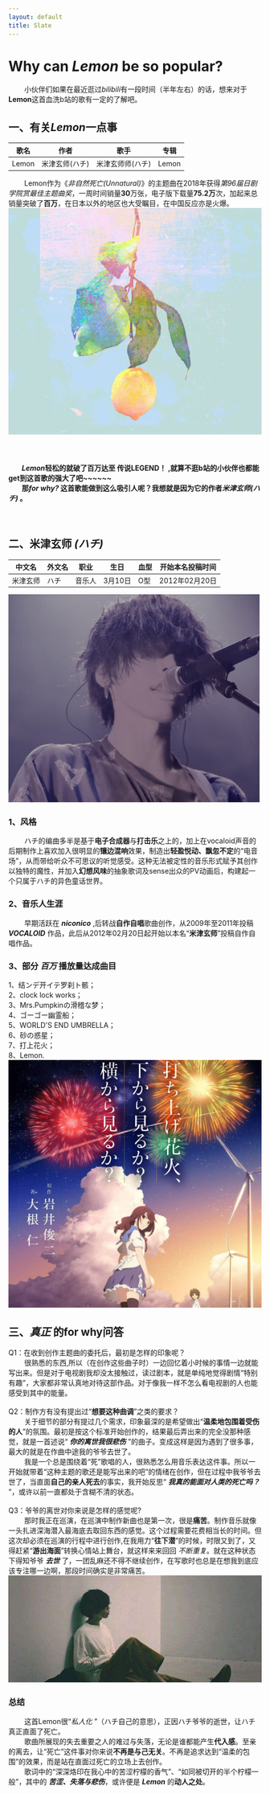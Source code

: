 ```yaml
---
layout: default
title: Slate
---
```


# Why can ***Lemon*** be so popular?
&nbsp;&nbsp;&nbsp;&nbsp;&nbsp;&nbsp;&nbsp;&nbsp;小伙伴们如果在最近逛过*bilibili*有一段时间（半年左右）的话，想来对于**Lemon**这首血洗b站的歌有一定的了解吧。
## 一、有关*Lemon*一点事
歌名|作者|歌手|专辑
---|--|--|---
Lemon|米津玄师(ハチ)|米津玄师师(ハチ)|Lemon
&nbsp;&nbsp;&nbsp;&nbsp;&nbsp;&nbsp;&nbsp;&nbsp;Lemon作为《*非自然死亡(Unnatural)*》的主题曲在2018年获得*第96届日剧学院赏最佳主题曲奖*，一周时间销量**30**万张，电子版下载量**75.2万**次，加起来总销量突破了**百万**，在日本以外的地区也大受瞩目，在中国反应亦是火爆。
![](图片/Lemon.jpg "Lemon")&nbsp;&nbsp;
<br>
<br>
#### &nbsp;&nbsp;&nbsp;&nbsp;&nbsp;&nbsp;&nbsp;&nbsp;*Lemon*轻松的就破了百万达至 **传说LEGEND！** ,就算不逛b站的小伙伴也都能get到这首歌的强大了吧~~~~~~<br>&nbsp;&nbsp;&nbsp;&nbsp;&nbsp;&nbsp;&nbsp;&nbsp;那*for why?* 这首歌能做到这么吸引人呢？我想就是因为它的作者*米津玄师(ハチ)* 。
<br>

## 二、米津玄师 *(ハチ)*
中文名|外文名|职业|生日|血型|开始本名投稿时间
---|--|--|--|--|---
米津玄师|ハチ|音乐人|3月10日|O型|2012年02月20日

![](图片/米津玄师.jpg "米津玄师")
### 1、风格
&nbsp;&nbsp;&nbsp;&nbsp;&nbsp;&nbsp;&nbsp;&nbsp;ハチ的编曲多半是基于**电子合成器**与**打击乐**之上的，加上在vocaloid声音的后期制作上喜欢加入很明显的**镶边混响**效果，制造出**轻盈悦动、飘忽不定**的“电音场”，从而带给听众不可思议的听觉感受。这种无法被定性的音乐形式赋予其创作以独特的魔性，并加入**幻想风味**的抽象歌词及sense出众的PV动画后，构建起一个只属于ハチ的异色童话世界。
### 2、音乐人生涯
&nbsp;&nbsp;&nbsp;&nbsp;&nbsp;&nbsp;&nbsp;&nbsp;早期活跃在 ***niconico*** ,后转战**自作自唱**歌曲创作，从2009年至2011年投稿 ***VOCALOID*** 作品，此后从2012年02月20日起开始以本名“**米津玄师**”投稿自作自唱作品。
### 3、部分 ***百万*** 播放量达成曲目
1、结ンデ开イテ罗刹ト骸；<br>
2、clock lock works；<br>
3、Mrs.Pumpkinの滑稽な梦；<br>
4、ゴーゴー幽霊船；<br>
5、WORLD'S END UMBRELLA；<br>
6、砂の惑星；<br>
7、打上花火；<br>
8、Lemon.
![](图片/打上花火.jpg "打上花火")
## 三、*真正* 的for why问答
Q1：在收到创作主题曲的委托后，最初是怎样的印象呢？<br>
&nbsp;&nbsp;&nbsp;&nbsp;&nbsp;&nbsp;&nbsp;&nbsp;很熟悉的东西,所以（在创作这些曲子时）一边回忆着小时候的事情一边就能写出来。但是对于电视剧我却没太接触过，读过剧本，就是单纯地觉得剧情“特别有趣”，大家都非常认真地对待这部作品。对于像我一样不怎么看电视剧的人也能感受到其中的能量。<br><br>
Q2：制作方有没有提出过“**想要这种曲调**”之类的要求？<br>
&nbsp;&nbsp;&nbsp;&nbsp;&nbsp;&nbsp;&nbsp;&nbsp;关于细节的部分有提过几个需求，印象最深的是希望做出“**温柔地包围着受伤的人**”的氛围。最初是按这个标准开始创作的，结果最后弄出来的完全没那种感觉，就是一首述说“ ***你的离世我很悲伤*** ”的曲子。变成这样是因为遇到了很多事，最大的就是在作曲中途我的爷爷去世了。<br>
&nbsp;&nbsp;&nbsp;&nbsp;&nbsp;&nbsp;&nbsp;&nbsp;我是一个总是围绕着“死”歌唱的人，很熟悉怎么用音乐表达这件事。所以一开始就带着“这种主题的歌还是能写出来的吧”的情绪在创作，但在过程中我爷爷去世了，当直面**自己的亲人死去**的事实，我开始反思“ ***我真的能面对人类的死亡吗？*** ”，或许以前一直都处于含糊不清的状态。<br><br>
Q3：爷爷的离世对你来说是怎样的感觉呢?<br>
&nbsp;&nbsp;&nbsp;&nbsp;&nbsp;&nbsp;&nbsp;&nbsp;那时我正在巡演，在巡演中制作新曲也是第一次，很是**痛苦**。制作音乐就像一头扎进深海潜入最海底去取回东西的感觉。这个过程需要花费相当长的时间。但这次却必须在巡演的行程中进行创作,在我用力“**往下潜**”的时候，时限又到了，又得赶紧“**游出海面**”转换心情站上舞台，就这样来来回回 *不断重复*。就在这种状态下得知爷爷 ***去世*** 了，一团乱麻还不得不继续创作，在写歌时也总是在想我到底应该专注哪一边啊，那段时间确实是非常痛苦。<br>
![](图片/失落.jpg "失落")
### **总结**<br>

&nbsp;&nbsp;&nbsp;&nbsp;&nbsp;&nbsp;&nbsp;&nbsp;这首Lemon很“*私人化* ”（ハチ自己的意思），正因ハチ爷爷的逝世，让ハチ真正直面了死亡。<br>&nbsp;&nbsp;&nbsp;&nbsp;&nbsp;&nbsp;&nbsp;&nbsp;歌曲所展现的失去重要之人的难过与失落，无论是谁都能产生**代入感**。至亲的离去，让“死亡”这件事对你来说**不再是与己无关**。不再是追求达到“温柔的包围”的效果，而是站在直面过死亡的立场上去创作。<br>&nbsp;&nbsp;&nbsp;&nbsp;&nbsp;&nbsp;&nbsp;&nbsp;歌词中的“深深烙印在我心中的苦涩柠檬的香气”、“如同被切开的半个柠檬一般”，其中的 ***苦涩、失落与悲伤***，或许便是 ***Lemon*** 的**动人之处**。
